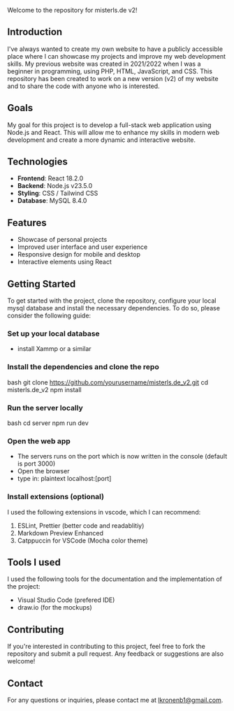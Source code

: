 Welcome to the repository for misterls.de v2!

## Introduction

I've always wanted to create my own website to have a publicly accessible place where I can showcase my projects and improve my web development skills. My previous website was created in 2021/2022 when I was a beginner in programming, using PHP, HTML, JavaScript, and CSS.
This repository has been created to work on a new version (v2) of my website and to share the code with anyone who is interested.

## Goals

My goal for this project is to develop a full-stack web application using Node.js and React. This will allow me to enhance my skills in modern web development and create a more dynamic and interactive website.

## Technologies

- **Frontend**: React 18.2.0
- **Backend**: Node.js v23.5.0
- **Styling**: CSS / Tailwind CSS
- **Database**: MySQL 8.4.0

## Features

- Showcase of personal projects
- Improved user interface and user experience
- Responsive design for mobile and desktop
- Interactive elements using React

## Getting Started

To get started with the project, clone the repository, configure your local mysql database and install the necessary dependencies. To do so, please consider the following guide:
### Set up your local database
- install Xammp or a similar 

### Install the dependencies and clone the repo
bash
git clone https://github.com/yourusername/misterls.de_v2.git
cd misterls.de_v2
npm install

### Run the server locally
bash
cd server
npm run dev

### Open the web app
- The servers runs on the port which is now written in the console (default is port 3000)
- Open the browser
- type in: 
plaintext
localhost:[port]


### Install extensions (optional) 
I used the following extensions in vscode, which I can recommend:
1. ESLint, Prettier (better code and readablitiy)
2. Markdown Preview Enhanced
3. Catppuccin for VSCode (Mocha color theme)

## Tools I used

I used the following tools for the documentation and the implementation of the project: 

- Visual Studio Code (prefered IDE)
- draw.io (for the mockups)

## Contributing

If you're interested in contributing to this project, feel free to fork the repository and submit a pull request. Any feedback or suggestions are also welcome!

## Contact

For any questions or inquiries, please contact me at lkronenb1@gmail.com.